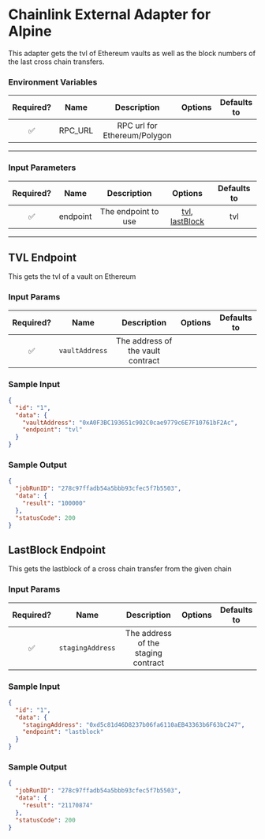 # Chainlink External Adapter for Alpine

This adapter gets the tvl of Ethereum vaults as well as the block numbers of the last cross chain transfers.

### Environment Variables

| Required? |  Name   |         Description          | Options | Defaults to |
| :-------: | :-----: | :--------------------------: | :-----: | :---------: |
|    ✅     | RPC_URL | RPC url for Ethereum/Polygon |         |             |

---

### Input Parameters

| Required? |   Name   |     Description     |                        Options                         | Defaults to |
| :-------: | :------: | :-----------------: | :----------------------------------------------------: | :---------: |
|    ✅     | endpoint | The endpoint to use | [tvl](#TVL-Endpoint), [lastBlock](#LastBlock-Endpoint) |     tvl     |

---

## TVL Endpoint

This gets the tvl of a vault on Ethereum

### Input Params

| Required? |      Name      |            Description            | Options | Defaults to |
| :-------: | :------------: | :-------------------------------: | :-----: | :---------: |
|    ✅     | `vaultAddress` | The address of the vault contract |         |             |

### Sample Input

```json
{
  "id": "1",
  "data": {
    "vaultAddress": "0xA0F3BC193651c902C0cae9779c6E7F10761bF2Ac",
    "endpoint": "tvl"
  }
}
```

### Sample Output

```json
{
  "jobRunID": "278c97ffadb54a5bbb93cfec5f7b5503",
  "data": {
    "result": "100000"
  },
  "statusCode": 200
}
```

## LastBlock Endpoint

This gets the lastblock of a cross chain transfer from the given chain

### Input Params

| Required? |       Name       |             Description             | Options | Defaults to |
| :-------: | :--------------: | :---------------------------------: | :-----: | :---------: |
|    ✅     | `stagingAddress` | The address of the staging contract |         |             |

### Sample Input

```json
{
  "id": "1",
  "data": {
    "stagingAddress": "0xd5c81d46D8237b06fa6110aEB43363b6F63bC247",
    "endpoint": "lastblock"
  }
}
```

### Sample Output

```json
{
  "jobRunID": "278c97ffadb54a5bbb93cfec5f7b5503",
  "data": {
    "result": "21170874"
  },
  "statusCode": 200
}
```

